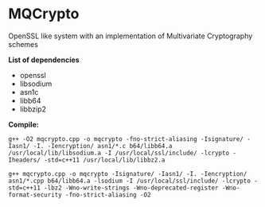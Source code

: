 # MQCrypto
OpenSSL like system with an implementation of Multivariate Cryptography schemes

**List of dependencies**

- openssl
- libsodium
- asn1c
- libb64
- libbzip2

**Compile:**

```g++ -O2 mqcrypto.cpp -o mqcrypto -fno-strict-aliasing -Isignature/ -Iasn1/ -I. -Iencryption/ asn1/*.c b64/libb64.a /usr/local/lib/libsodium.a -I /usr/local/ssl/include/ -lcrypto -Iheaders/ -std=c++11 /usr/local/lib/libbz2.a```

```g++ mqcrypto.cpp -o mqcrypto -Isignature/ -Iasn1/ -I. -Iencryption/ asn1/*.cpp b64/libb64.a -lsodium -I /usr/local/ssl/include/ -lcrypto -std=c++11 -lbz2 -Wno-write-strings -Wno-deprecated-register -Wno-format-security -fno-strict-aliasing -O2```
